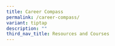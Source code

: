 ```yaml
---
title: Career Compass
permalink: /career-compass/
variant: tiptap
description: ""
third_nav_title: Resources and Courses
---
```

